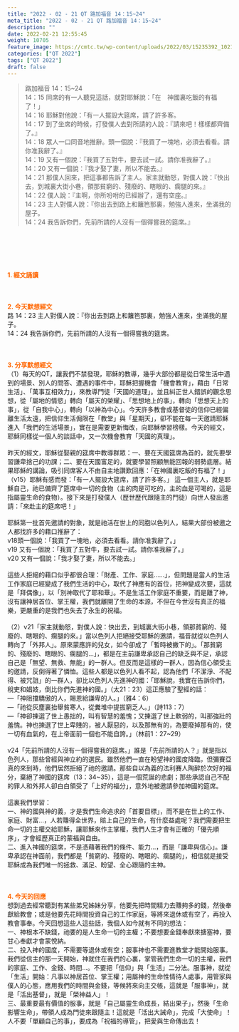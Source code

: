 ```yaml
---
title: "2022 - 02 - 21 QT 路加福音 14：15~24"
meta_title: "2022 - 02 - 21 QT 路加福音 14：15~24"
description: ""
date: 2022-02-21 12:55:45
weight: 10705
feature_image: https://cmtc.tw/wp-content/uploads/2022/03/15235392_10211799862337740_180693556567566654_o-1.webp
categories: ["QT 2022"]
tags: ["QT 2022"]
draft: false
---
```


<blockquote>路加福音 14：15~24<br />
14：15 同席的有一人聽見這話，就對耶穌說：「在　神國裏吃飯的有福了！」<br />
14：16 耶穌對他說：「有一人擺設大筵席，請了許多客。<br />
14：17 到了坐席的時候，打發僕人去對所請的人說：『請來吧！樣樣都齊備了。』<br />
14：18 眾人一口同音地推辭。頭一個說：『我買了一塊地，必須去看看。請你准我辭了。』<br />
14：19 又有一個說：『我買了五對牛，要去試一試。請你准我辭了。』<br />
14：20 又有一個說：『我才娶了妻，所以不能去。』<br />
14：21 那僕人回來，把這事都告訴了主人。家主就動怒，對僕人說：『快出去，到城裏大街小巷，領那貧窮的、殘廢的、瞎眼的、瘸腿的來。』<br />
14：22 僕人說：『主啊，你所吩咐的已經辦了，還有空座。』<br />
14：23 主人對僕人說：『你出去到路上和籬笆那裏，勉強人進來，坐滿我的屋子。<br />
14：24 我告訴你們，先前所請的人沒有一個得嘗我的筵席。』</blockquote><br />
&nbsp;<br />
<br />
&nbsp;<br />
<br />
<span style="color: #ff6600;"><strong>1. </strong><strong>經文誦讀</strong></span><br />
<br />
<span style="color: #ff6600;"><strong> </strong></span><br />
<br />
<span style="color: #ff6600;"><strong>2. 今天默想</strong><strong>經文<br />
</strong></span>路 14：23 主人對僕人說：『你出去到路上和籬笆那裏，勉強人進來，坐滿我的屋子。<br />
14：24 我告訴你們，先前所請的人沒有一個得嘗我的筵席。<br />
<br />
&nbsp;<br />
<br />
<span style="color: #ff6600;"><strong>3. 分享默想經文<br />
</strong></span>（1）每天的QT，讓我們不禁發現，耶穌的教導，幾乎大部份都是從日常生活中遇到的場景、別人的問答、遭遇的事件中，耶穌把握機會「機會教育」，藉由「日常生活」、「萬事互相效力」，來教導門徒「天國的道理」。並且糾正世人錯誤的觀念思想，從「屬地的情慾」轉向「屬天的榮耀」、「思想地上的事」，轉向「思想天上的事」，從「自我中心」，轉向「以神為中心」。今天許多教會或基督徒的信仰已經偏離生活太遠，把信仰生活侷限在「教堂」與「星期天」，卻不能在每一天邀請耶穌進入「我們的生活場景」，實在是需要更新悔改，向耶穌學習榜樣。今天的經文，耶穌同樣從一個人的談話中，又一次機會教育「天國的真理」。<br />
<br />
昨天的經文，耶穌從娶親的筵席中教導群眾：一、要在天國筵席為首的，就先要學習謙卑捨己的功課；二、要在天國富足的，就要學習照顧無能回報的弱勢底層。結果耶穌的講論，吸引同席客人不由自主地讚歎回應：「在神國裏吃飯的有福了！」（v15）耶穌有感而發：「有一人擺設大筵席，請了許多客。」 這一個主人，就是耶穌自己，祂已備齊了筵席中一切的食物（主的肉是可吃的，主的血是可喝的，這是指屬靈生命的食物）。接下來是打發僕人（歷世歷代跟隨主的門徒）向世人發出邀請：「來赴主的筵席吧！」<br />
<br />
耶穌第一批首先邀請的對象，就是祂活在世上的同胞以色列人，結果大部份被邀之人都找許多的藉口推辭了：<br />
v18頭一個說：「我買了一塊地，必須去看看。請你准我辭了。」<br />
v19 又有一個說：「我買了五對牛，要去試一試。請你准我辭了。」<br />
v20 又有一個說：「我才娶了妻，所以不能去。」<br />
<br />
這些人拒絕的藉口似乎都很合理：「財產、工作、家庭……」，但問題是當人的生活工作家庭已經變成了我們生活的中心，取代了神應有的首位，把神變成次要，這就是「拜偶像」，以「別神取代了耶和華」。不是生活工作家庭不重要，而是離了神，沒有讓神居首位、掌王權，我們就離開了生命的本源，不但在今世沒有真正的福樂，更嚴重的是我們也失去了永生的祝福。<br />
<br />
（2）v21「家主就動怒，對僕人說：快出去，到城裏大街小巷，領那貧窮的、殘廢的、瞎眼的、瘸腿的來。」當以色列人拒絕接受耶穌的邀請，福音就從以色列人轉向了「外邦人」。原來蒙應許的兒女，如今卻成了「暫時被撇下的」。「那貧窮的、殘廢的、瞎眼的、瘸腿的…」，都是在主前謙卑承認自己的缺乏與不足，承認自己是「無望、無救、無能」的一群人。但反而是這樣的一群人，因為信心領受主的邀請，反倒得著了憐恤。這些人都是以色列人看不起，認為他們「不潔淨、不配得、被咒詛」的一群人，卻比以色列人先進神的國：「耶穌說，我實在告訴你們，稅吏和娼妓，倒比你們先進神的國。」（太21：23）這正應驗了聖經的話：<br />
—「神阻擋驕傲的人，賜恩給謙卑的人。」（雅4：6）<br />
—「祂從灰塵裏抬舉貧寒人，從糞堆中提拔窮乏人。」（詩113：7）<br />
—「神卻揀選了世上愚拙的，叫有智慧的羞愧；又揀選了世上軟弱的，叫那強壯的羞愧。神也揀選了世上卑賤的，被人厭惡的，以及那無有的，為要廢掉那有的，使一切有血氣的，在上帝面前一個也不能自誇。」（林前1：27~29）<br />
<br />
v24「先前所請的人沒有一個得嘗我的筵席。」誰是「先前所請的人？」就是指以色列人，那些曾經與神立約的選民。雖然他們一直在盼望神的國度降臨，但彌賽亞真的來到時，他們居然拒絕了祂的邀請。那些自以為義的法利賽人陶醉於次好的福分，棄絕了神國的筵席（13：34~35），這是一個荒誕的悲劇；那些承認自己不配的罪人和外邦人卻白白領受了「上好的福分」，意外地被邀請參加神國的筵席。<br />
<br />
這裏我們學習：<br />
一、神的國與神的義，才是我們生命追求的「首要目標」，而不是在世上的工作、家庭、財富…，人若賺得全世界，賠上自己的生命，有什麼益處呢？我們需要把生命一切的主權交給耶穌，讓耶穌來作主掌權，我們人生才會有正確的「優先順序」，才會經歷真正的蒙福與自由。<br />
二、進入神國的筵席，不是憑藉著我們的條件、能力…，而是「謙卑與信心」。謙卑承認在神面前，我們都是「貧窮的、殘廢的、瞎眼的、瘸腿的」，相信就是接受耶穌成為我們唯一的拯救、滿足、盼望、全心跟隨的主神。<br />
<br />
&nbsp;<br />
<br />
<span style="color: #ff6600;"><strong>4. 今天的回應<br />
</strong></span>想到過去經常聽到有某些弟兄姊妹分享，他要先把時間精力去賺夠多的錢，然後奉獻給教會；或是他要先花時間投資自己的工作家庭，等將來退休或有空了，再投入教會事奉。今天回想這些人這些話，我個人如今就有不同的想法：<br />
一、神根本不缺錢，祂要的是人生命一切的主權；不要想要金錢奉獻來搪塞神，要甘心奉獻才會蒙悅納。<br />
二、投入神的國度，不需要等退休或有空；服事神也不需要進教堂才能開始服事。我們從信主的那一天開始，神就住在我們的心裏，掌管我們生命一切的主權，我們的家庭、工作、金錢、時間…。不要把「信仰」與「生活」二分法。服事神，就從「生活」開始：凡事以神居首位、掌王權；用屬神的生命性情待人處事，用管家與僕人的心態，應用我們的時間與金錢，等候將來向主交帳，這就是「服事神」，就是「活出基督」，就是「榮神益人」！<br />
三、最重要最有價值的服事，就是「自己屬靈生命成長，結出果子」，然後「生命影響生命」，帶領人成為門徒來跟隨主！這就是「活出大誡命」，完成「大使命」！人不要「單顧自己的事」，要成為「祝福的導管」，把愛與生命傳出去！<br />
<br />
&nbsp;
        